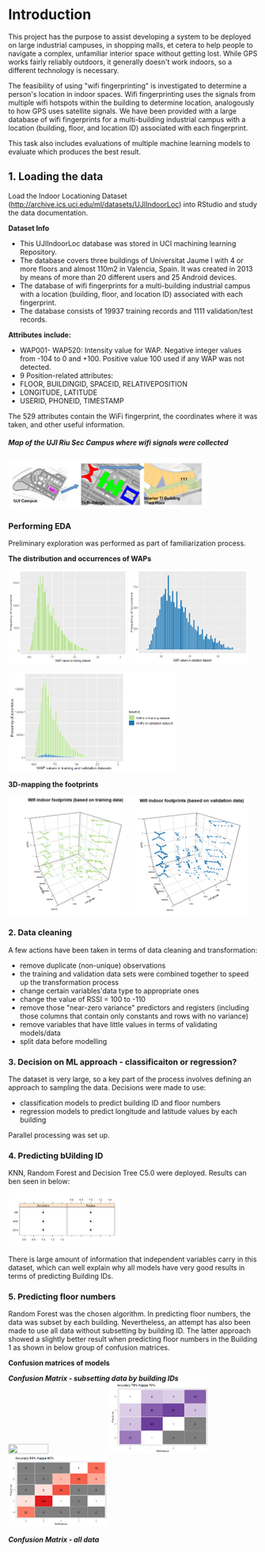 # Introduction

This project has the purpose to assist developing a system to be deployed on large industrial campuses, in shopping malls, et cetera to help people to navigate a complex, unfamiliar interior space without getting lost. While GPS works fairly reliably outdoors, it generally doesn't work indoors, so a different technology is necessary. 

The feasibility of using "wifi fingerprinting" is investigated to determine a person's location in indoor spaces. Wifi fingerprinting uses the signals from multiple wifi hotspots within the building to determine location, analogously to how GPS uses satellite signals. We have been provided with a large database of wifi fingerprints for a multi-building industrial campus with a location (building, floor, and location ID) associated with each fingerprint. 

This task also includes evaluations of multiple machine learning models to evaluate which produces the best result.

## 1. Loading the data
Load the Indoor Locationing Dataset (http://archive.ics.uci.edu/ml/datasets/UJIIndoorLoc) into RStudio and study the data documentation. 

**Dataset Info**
- This UJIIndoorLoc database was stored in UCI machining learning Repository.
- The database covers three buildings of Universitat Jaume I with 4 or more floors and almost 110m2 in Valencia, Spain. It was created in 2013 by means of more than 20 different users and 25 Android devices.
- The database of wifi fingerprints for a multi-building industrial campus with a location (building, floor, and location ID) associated with each fingerprint.
- The database consists of 19937 training records and 1111 validation/test records.

**Attributes include:**

- WAP001- WAP520: Intensity value for WAP. Negative integer values from -104 to 0 and +100. Positive value 100 used if any WAP was not detected.
- 9 Position-related attributes:
- FLOOR, BUILDINGID, SPACEID, RELATIVEPOSITION
- LONGITUDE, LATITUDE
- USERID, PHONEID, TIMESTAMP

The 529 attributes contain the WiFi fingerprint, the coordinates where it was taken, and other useful information.

##### Map of the UJI Riu Sec Campus where wifi signals were collected

<img src="/images/Buildings_Wifi%20signals%20collected%20from.png"  width="80%" height="80%">

### Performing EDA

Preliminary exploration was performed as part of familiarization process.

**The distribution and occurrences of WAPs**

<img src="/images/Frequency%20of%20occurrence%20of%20WAPs%20values_train.png"  width="240" height="190">   <img src="/images/Frequency%20of%20occurrence%20of%20WAPs%20values_valid.png"  width="240" height="190"> 

<img src="/images/Frequency%20of%20occurence%20of%20WAPs%20both%20dt.png"  width="340" height="200"> 

**3D-mapping the footprints**

<img src="/images/3D%20indoor%20training.png"  width="240" height="240"> <img src="/images/3D%20indoor%20validation.png"  width="240" height="240">


### 2. Data cleaning
A few actions have been taken in terms of data cleaning and transformation:

- remove duplicate (non-unique) observations 
- the training and validation data sets were combined together to speed up the transformation process
- change certain variables'data type to appropriate ones
- change the value of RSSI = 100 to -110
- remove those "near-zero variance" predictors and registers (including those columns that contain only constants and rows with no variance)
- remove variables that have little values in terms of validating models/data
- split data before modelling


### 3. Decision on ML approach - classificaiton or regression?

The dataset is very large, so a key part of the process involves defining an approach to sampling the data. Decisions were made to use:

- classification models to predict building ID and floor numbers
- regression models to predict longitude and latitude values by each building

Parallel processing was set up. 


### 4. Predicting bUilding ID

KNN, Random Forest and Decision Tree C5.0 were deployed. Results can ben seen in below:

<img src="/images/Kappa%20and%20Accuracy_3 models_BLD.png"  width="45%" height="45%">  

There is large amount of information that independent variables carry in this dataset, which can well explain why all models have very good results in terms of predicting Building IDs. 

### 5. Predicting floor numbers

Random Forest was the chosen algorithm. In predicting floor numbers, the data was subset by each building. Nevertheless, an attempt has also been made to use all data without subsetting by building ID. The latter approach showed a slightly better result when predicting floor numbers in the Building 1 as shown in below group of confusion matrices.  

**Confusion matrices of models**

**<em>Confusion Matrix - subsetting data by building IDs</em>**
<img src="/images/CM%20-%20prediction%20of%20floors%20with%20BLD0.png"  width="40%" height="40%">  <img src="/images/CM%20-%20prediction%20of%20floors%20with%20BLD1.png"  width="40%" height="40%">  <img src="/images/CM%20-%20prediction%20of%20floors%20with%20BLD2.png"  width="40%" height="40%">  


**<em>Confusion Matrix - all data</em>**
